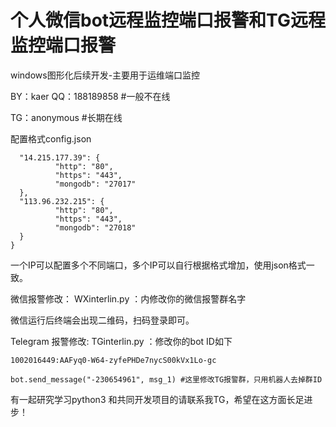 
# 个人微信bot远程监控端口报警和TG远程监控端口报警
windows图形化后续开发-主要用于运维端口监控

BY：kaer
QQ：188189858 #一般不在线

TG：anonymous #长期在线

配置格式config.json

```{
  "14.215.177.39": {
          "http": "80",
          "https": "443",
          "mongodb": "27017"
  },
  "113.96.232.215": {
          "http": "80",
          "https": "443",
          "mongodb": "27018"
  }
}
```
一个IP可以配置多个不同端口，多个IP可以自行根据格式增加，使用json格式一致。

微信报警修改：
WXinterlin.py ：内修改你的微信报警群名字

微信运行后终端会出现二维码，扫码登录即可。

Telegram 报警修改:
TGinterlin.py ：修改你的bot ID如下
```
1002016449:AAFyq0-W64-zyfePHDe7nycS00kVx1Lo-gc
```
```
bot.send_message("-230654961", msg_1) #这里修改TG报警群，只用机器人去掉群ID
```
有一起研究学习python3 和共同开发项目的请联系我TG，希望在这方面长足进步！
